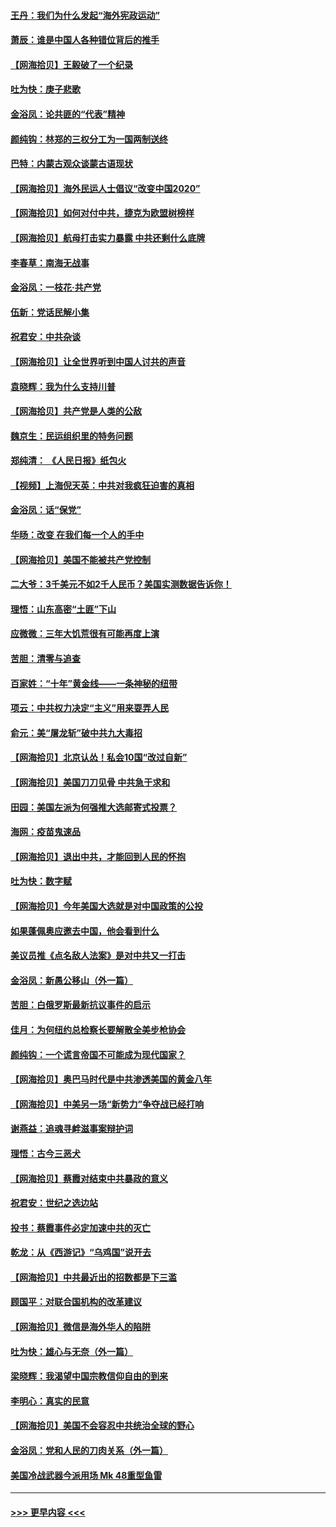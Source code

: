 #### [王丹：我们为什么发起“海外宪政运动”](../pages/nsc993/n12380286.md?t=09051602) 
#### [萧辰：谁是中国人各种错位背后的推手](../pages/nsc993/n12379800.md?t=09051602) 
#### [【网海拾贝】王毅破了一个纪录](../pages/nsc993/n12379251.md?t=09051602) 
#### [吐为快：庚子悲歌](../pages/nsc993/n12378821.md?t=09051602) 
#### [金浴凤：论共匪的“代表”精神](../pages/nsc993/n12377546.md?t=09051602) 
#### [颜纯钩：林郑的三权分工为一国两制送终](../pages/nsc993/n12377306.md?t=09051602) 
#### [巴特：内蒙古观众谈蒙古语现状](../pages/nsc993/n12376923.md?t=09051602) 
#### [【网海拾贝】海外民运人士倡议“改变中国2020”](../pages/nsc993/n12376682.md?t=09051602) 
#### [【网海拾贝】如何对付中共，捷克为欧盟树榜样](../pages/nsc993/n12374209.md?t=09051602) 
#### [【网海拾贝】航母打击实力暴露 中共还剩什么底牌](../pages/nsc993/n12371825.md?t=09051602) 
#### [李春草：南海无战事](../pages/nsc993/n12371159.md?t=09051602) 
#### [金浴凤：一枝花·共产党](../pages/nsc993/n12368757.md?t=09051602) 
#### [伍新：党话民解小集](../pages/nsc993/n12366907.md?t=09051602) 
#### [祝君安：中共杂谈](../pages/nsc993/n12366076.md?t=09051602) 
#### [【网海拾贝】让全世界听到中国人讨共的声音](../pages/nsc993/n12365569.md?t=09051602) 
#### [袁晓辉：我为什么支持川普](../pages/nsc993/n12362670.md?t=09051602) 
#### [【网海拾贝】共产党是人类的公敌](../pages/nsc993/n12363182.md?t=09051602) 
#### [魏京生：民运组织里的特务问题](../pages/nsc993/n12363010.md?t=09051602) 
#### [郑纯清： 《人民日报》纸包火](../pages/nsc993/n12362706.md?t=09051602) 
#### [【视频】上海倪天英：中共对我疯狂迫害的真相](../pages/nsc993/n12356341.md?t=09051602) 
#### [金浴凤：话“保党”](../pages/nsc993/n12361867.md?t=09051602) 
#### [华旸：改变 在我们每一个人的手中](../pages/nsc993/n12361774.md?t=09051602) 
#### [【网海拾贝】美国不能被共产党控制](../pages/nsc993/n12360271.md?t=09051602) 
#### [二大爷：3千美元不如2千人民币？美国实测数据告诉你！](../pages/nsc993/n12358563.md?t=09051602) 
#### [理悟：山东高密“土匪”下山](../pages/nsc993/n12358535.md?t=09051602) 
#### [应微微：三年大饥荒很有可能再度上演](../pages/nsc993/n12358523.md?t=09051602) 
#### [苦胆：清零与追查](../pages/nsc993/n12358501.md?t=09051602) 
#### [百家姓：“十年”黄金线——一条神秘的纽带](../pages/nsc993/n12358319.md?t=09051602) 
#### [项云：中共权力决定“主义”用来耍弄人民](../pages/nsc993/n12358172.md?t=09051602) 
#### [俞元：美“屠龙斩”破中共九大毒招](../pages/nsc993/n12357822.md?t=09051602) 
#### [【网海拾贝】北京认怂！私会10国“改过自新”](../pages/nsc993/n12357784.md?t=09051602) 
#### [【网海拾贝】美国刀刀见骨 中共急于求和](../pages/nsc993/n12355511.md?t=09051602) 
#### [田园：美国左派为何强推大选邮寄式投票？](../pages/nsc993/n12352963.md?t=09051602) 
#### [海网：疫苗鬼速品](../pages/nsc993/n12354438.md?t=09051602) 
#### [【网海拾贝】退出中共，才能回到人民的怀抱](../pages/nsc993/n12352634.md?t=09051602) 
#### [吐为快：数字赋](../pages/nsc993/n12352317.md?t=09051602) 
#### [【网海拾贝】今年美国大选就是对中国政策的公投](../pages/nsc993/n12350973.md?t=09051602) 
#### [如果蓬佩奥应邀去中国，他会看到什么](../pages/nsc993/n12350945.md?t=09051602) 
#### [美议员推《点名敌人法案》是对中共又一打击](../pages/nsc993/n12350765.md?t=09051602) 
#### [金浴凤：新愚公移山（外一篇）](../pages/nsc993/n12350253.md?t=09051602) 
#### [苦胆：白俄罗斯最新抗议事件的启示](../pages/nsc993/n12349989.md?t=09051602) 
#### [佳月：为何纽约总检察长要解散全美步枪协会](../pages/nsc993/n12349939.md?t=09051602) 
#### [颜纯钩：一个谎言帝国不可能成为现代国家？](../pages/nsc993/n12349898.md?t=09051602) 
#### [【网海拾贝】奥巴马时代是中共渗透美国的黄金八年](../pages/nsc993/n12349284.md?t=09051602) 
#### [【网海拾贝】中美另一场“新势力”争夺战已经打响](../pages/nsc993/n12346998.md?t=09051602) 
#### [谢燕益：追魂寻衅滋事案辩护词](../pages/nsc993/n12346892.md?t=09051602) 
#### [理悟：古今三恶犬](../pages/nsc993/n12345190.md?t=09051602) 
#### [【网海拾贝】蔡霞对结束中共暴政的意义](../pages/nsc993/n12344263.md?t=09051602) 
#### [祝君安：世纪之选边站](../pages/nsc993/n12342382.md?t=09051602) 
#### [投书：蔡霞事件必定加速中共的灭亡](../pages/nsc993/n12341881.md?t=09051602) 
#### [乾龙：从《西游记》“乌鸡国”说开去](../pages/nsc993/n12341690.md?t=09051602) 
#### [【网海拾贝】中共最近出的招数都是下三滥](../pages/nsc993/n12341593.md?t=09051602) 
#### [顾国平：对联合国机构的改革建议](../pages/nsc993/n12339928.md?t=09051602) 
#### [【网海拾贝】微信是海外华人的陷阱](../pages/nsc993/n12338868.md?t=09051602) 
#### [吐为快：雄心与无奈（外一篇）](../pages/nsc993/n12338132.md?t=09051602) 
#### [梁晓辉：我渴望中国宗教信仰自由的到来](../pages/nsc993/n12336657.md?t=09051602) 
#### [李明心：真实的民意](../pages/nsc993/n12336089.md?t=09051602) 
#### [【网海拾贝】美国不会容忍中共统治全球的野心](../pages/nsc993/n12336063.md?t=09051602) 
#### [金浴凤：党和人民的刀肉关系（外一篇）](../pages/nsc993/n12335834.md?t=09051602) 
#### [美国冷战武器今派用场 Mk 48重型鱼雷](../pages/nsc993/n12335354.md?t=09051602) 

----
#### [ >>> 更早内容 <<< ](../indexes/nsc993-earlier.md)
